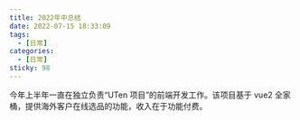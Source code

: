 ```yaml
---
title: 2022年中总结
date: 2022-07-15 18:33:09
tags:
  - [日常]
categories:
  - [日常]
sticky: 98
---
```


今年上半年一直在独立负责“UTen 项目”的前端开发工作。该项目基于 vue2 全家桶，提供海外客户在线选品的功能，收入在于功能付费。

